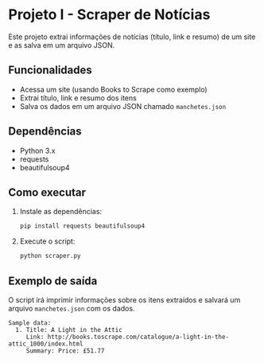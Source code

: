 # Projeto I - Scraper de Notícias

Este projeto extrai informações de notícias (título, link e resumo) de um site e as salva em um arquivo JSON.

## Funcionalidades
- Acessa um site (usando Books to Scrape como exemplo)
- Extrai título, link e resumo dos itens
- Salva os dados em um arquivo JSON chamado `manchetes.json`

## Dependências
- Python 3.x
- requests
- beautifulsoup4

## Como executar
1. Instale as dependências:
   ```bash
   pip install requests beautifulsoup4
   ```

2. Execute o script:
   ```bash
   python scraper.py
   ```

## Exemplo de saída
O script irá imprimir informações sobre os itens extraídos e salvará um arquivo `manchetes.json` com os dados.

```
Sample data:
  1. Title: A Light in the Attic
     Link: http://books.toscrape.com/catalogue/a-light-in-the-attic_1000/index.html
     Summary: Price: £51.77
```